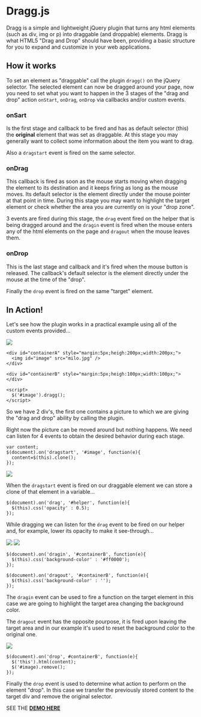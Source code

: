 Dragg.js
========

Dragg is a simple and lightweight jQuery plugin that turns any html elements (such as div, img or p) into draggable (and droppable) elements.
Dragg is what HTML5 "Drag and Drop" should have been, providing a basic structure for you to expand and customize in your web applications.

How it works
------------
To set an element as "draggable" call the plugin `dragg()` on the jQuery selector.
The selected element can now be dragged around your page, now you need to set what you want to happen in the 3 stages of the "drag and drop" action `onStart`, `onDrag`, `onDrop` via callbacks and/or custom events.

### onSart
Is the first stage and callback to be fired and has as default selector (this) the **original** element that was set as draggable.
At this stage you may generally want to collect some information about the item you want to drag.

Also a `dragstart` event is fired on the same selector.

### onDrag
This callback is fired as soon as the mouse starts moving when dragging the element to its destination and it keeps firing as long as the mouse moves. Its default selector is the element directly under the mouse pointer at that point in time.
During this stage you may want to highlight the target element or check whether the area you are currently on is your "drop zone".

3 events are fired during this stage, the `drag` event fired on the helper that is being dragged around and the `dragin` event is fired when the mouse enters any of the html elements on the page and `dragout` when the mouse leaves them.

### onDrop
This is the last stage and callback and it's fired when the mouse button is released. The callback's default selector is the element directly under the mouse at the time of the "drop".

Finally the `drop` event is fired on the same "target" element.

In Action!
----------

Let's see how the plugin works in a practical example using all of the custom events provided...

![](http://www.morellowebdesign.com/samples/dragg/dragg1.jpg)

```
<div id="containerA" style="margin:5px;heigh:200px;width:200px;">
  <img id="image" src="milo.jpg" />
</div>

<div id="containerB" style="margin:5px;heigh:100px;width:100px;"></div>

<script>
  $('#image').dragg();
</script>
```

So we have 2 div's, the first one contains a picture to which we are giving the "drag and drop" ability by calling the plugin.

Right now the picture can be moved around but nothing happens. We need can listen for 4 events to obtain the desired behavior during each stage.

```
var content;
$(document).on('dragstart', '#image', function(e){
  content=$(this).clone();
});
```

![](http://www.morellowebdesign.com/samples/dragg/dragg2.jpg)

When the `dragstart` event is fired on our draggable element we can store a clone of that element in a variable...


```
$(document).on('drag', '#helper', function(e){
  $(this).css('opacity' : 0.5);
});
```

While dragging we can listen for the `drag` event to be fired on our helper and, for example, lower its opacity to make it see-through...

![](http://www.morellowebdesign.com/samples/dragg/dragg3.jpg) ![](http://www.morellowebdesign.com/samples/dragg/dragg4.jpg)

```
$(document).on('dragin', '#containerB', function(e){
  $(this).css('background-color' : '#ff0000');
});

$(document).on('dragout', '#containerB', function(e){
  $(this).css('background-color' : '');
});
```

The `dragin` event can be used to fire a function on the target element in this case we are going to highlight the target area changing the background color.

The `dragout` event has the opposite pourpose, it is fired upon leaving the target area and in our example it's used to reset the background color to the original one.

![](http://www.morellowebdesign.com/samples/dragg/dragg5.jpg)

```
$(document).on('drop', #containerB', function(e){
  $('this').html(content);
  $('#image).remove();
});
```

Finally the `drop` event is used to determine what action to perform on the element "drop". In this case we transfer the previously stored content to the target div and remove the original selector.

SEE THE **[DEMO HERE](http://www.morellowebdesign.com/samples/dragg/)**
